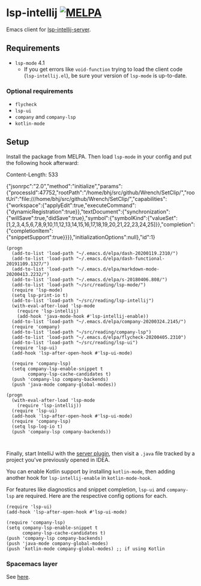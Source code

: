 # lsp-intellij [![MELPA](https://melpa.org/packages/lsp-rust-badge.svg)](https://melpa.org/#/lsp-intellij)
Emacs client for [lsp-intellij-server](https://github.com/Ruin0x11/intellij-lsp-server).

## Requirements
- `lsp-mode` 4.1
  + If you get errors like `void-function` trying to load the client code (`lsp-intellij.el`), be sure your version of `lsp-mode` is up-to-date.

### Optional requirements
- `flycheck`
- `lsp-ui`
- `company` and `company-lsp`
- `kotlin-mode`

## Setup
Install the package from MELPA. Then load `lsp-mode` in your config and put the following hook afterward:

Content-Length: 533

{"jsonrpc":"2.0","method":"initialize","params":{"processId":47752,"rootPath":"/home/bhj/src/github/Wrench/SetClip/","rootUri":"file:///home/bhj/src/github/Wrench/SetClip/","capabilities":{"workspace":{"applyEdit":true,"executeCommand":{"dynamicRegistration":true}},"textDocument":{"synchronization":{"willSave":true,"didSave":true},"symbol":{"symbolKind":{"valueSet":[1,2,3,4,5,6,7,8,9,10,11,12,13,14,15,16,17,18,19,20,21,22,23,24,25]}},"completion":{"completionItem":{"snippetSupport":true}}}},"initializationOptions":null},"id":1}


```emacs-lisp
(progn
  (add-to-list 'load-path "~/.emacs.d/elpa/dash-20200119.2310/")
  (add-to-list 'load-path "~/.emacs.d/elpa/dash-functional-20191109.1327/")
  (add-to-list 'load-path "~/.emacs.d/elpa/markdown-mode-20200413.2232/")
  (add-to-list 'load-path "~/.emacs.d/elpa/s-20180406.808/")
  (add-to-list 'load-path "~/src/reading/lsp-mode/")
  (require 'lsp-mode)
  (setq lsp-print-io t)
  (add-to-list 'load-path "~/src/reading/lsp-intellij")
  (with-eval-after-load 'lsp-mode
    (require 'lsp-intellij)
    (add-hook 'java-mode-hook #'lsp-intellij-enable))
  (add-to-list 'load-path "~/.emacs.d/elpa/company-20200324.2145/")
  (require 'company)
  (add-to-list 'load-path "~/src/reading/company-lsp")
  (add-to-list 'load-path "~/.emacs.d/elpa/flycheck-20200405.2310")
  (add-to-list 'load-path "~/src/reading/lsp-ui")
  (require 'lsp-ui)
  (add-hook 'lsp-after-open-hook #'lsp-ui-mode)

  (require 'company-lsp)
  (setq company-lsp-enable-snippet t
        company-lsp-cache-candidates t)
  (push 'company-lsp company-backends)
  (push 'java-mode company-global-modes))

(progn
  (with-eval-after-load 'lsp-mode
    (require 'lsp-intellij))
  (require 'lsp-ui)
  (add-hook 'lsp-after-open-hook #'lsp-ui-mode)
  (require 'company-lsp)
  (setq lsp-log-io t)
  (push 'company-lsp company-backends))



```
Finally, start IntelliJ with the [server plugin](https://github.com/Ruin0x11/intellij-lsp-server), then visit a `.java` file tracked by a project you've previously opened in IDEA.

You can enable Kotlin support by installing `kotlin-mode`, then adding another hook for `lsp-intellij-enable` in `kotlin-mode-hook`.

For features like diagnostics and snippet completion, `lsp-ui` and `company-lsp` are required. Here are the respective config options for each.
```emacs-lisp
(require 'lsp-ui)
(add-hook 'lsp-after-open-hook #'lsp-ui-mode)

(require 'company-lsp)
(setq company-lsp-enable-snippet t
      company-lsp-cache-candidates t)
(push 'company-lsp company-backends)
(push 'java-mode company-global-modes)
(push 'kotlin-mode company-global-modes) ;; if using Kotlin
```

### Spacemacs layer
See [here](https://github.com/Ruin0x11/lsp-intellij-spacemacs).
